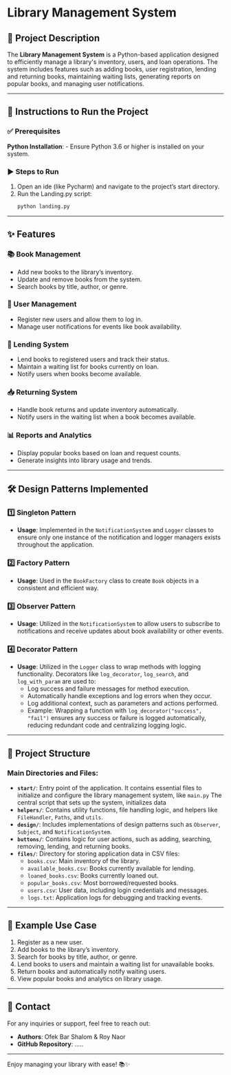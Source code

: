 
# Library Management System

## 📖 Project Description
The **Library Management System** is a Python-based application designed to efficiently manage a library's inventory, users, and loan operations. The system includes features such as adding books, user registration, lending and returning books, maintaining waiting lists, generating reports on popular books, and managing user notifications.

---

## 🚀 Instructions to Run the Project

### ✅ Prerequisites
**Python Installation**:
    - Ensure Python 3.6 or higher is installed on your system.


### ▶️ Steps to Run
1. Open an ide (like Pycharm) and navigate to the project’s start directory.
2. Run the Landing.py script:
   ```bash
   python landing.py
   ```

---

## ✨ Features

### 📚 Book Management
- Add new books to the library’s inventory.
- Update and remove books from the system.
- Search books by title, author, or genre.

### 👤 User Management
- Register new users and allow them to log in.
- Manage user notifications for events like book availability.

### 🔄 Lending System
- Lend books to registered users and track their status.
- Maintain a waiting list for books currently on loan.
- Notify users when books become available.

### 📥 Returning System
- Handle book returns and update inventory automatically.
- Notify users in the waiting list when a book becomes available.

### 📊 Reports and Analytics
- Display popular books based on loan and request counts.
- Generate insights into library usage and trends.

---

## 🛠️ Design Patterns Implemented

### 1️⃣ **Singleton Pattern**
- **Usage**: Implemented in the `NotificationSystem` and `Logger` classes to ensure only one instance of the notification and logger managers exists throughout the application.

### 2️⃣ **Factory Pattern**
- **Usage**: Used in the `BookFactory` class to create `Book` objects in a consistent and efficient way.

### 3️⃣ **Observer Pattern**
- **Usage**: Utilized in the `NotificationSystem` to allow users to subscribe to notifications and receive updates about book availability or other events.

### 4️⃣ **Decorator Pattern**
- **Usage**: Utilized in the `Logger` class to wrap methods with logging functionality. Decorators like `log_decorator`, `log_search`, and `log_with_param` are used to:
  - Log success and failure messages for method execution.
  - Automatically handle exceptions and log errors when they occur.
  - Log additional context, such as parameters and actions performed.
  - Example: Wrapping a function with `log_decorator("success", "fail")` ensures any success or failure is logged automatically, reducing redundant code and centralizing logging logic.

---

## 📂 Project Structure

### Main Directories and Files:
- **`start/`**: Entry point of the application. It contains essential files to initialize and configure the library management system, like `main.py` The central script that sets up the system, initializes data
- **`helpers/`**: Contains utility functions, file handling logic, and helpers like `FileHandler`, `Paths`, and `utils`.
- **`design/`**: Includes implementations of design patterns such as `Observer`, `Subject`, and `NotificationSystem`.
- **`buttons/`**: Contains logic for user actions, such as adding, searching, removing, lending, and returning books.
- **`files/`**: Directory for storing application data in CSV files:
  - `books.csv`: Main inventory of the library.
  - `available_books.csv`: Books currently available for lending.
  - `loaned_books.csv`: Books currently loaned out.
  - `popular_books.csv`: Most borrowed/requested books.
  - `users.csv`: User data, including login credentials and messages.
  - `logs.txt`: Application logs for debugging and tracking events.

---

## 📝 Example Use Case
1. Register as a new user.
2. Add books to the library’s inventory.
3. Search for books by title, author, or genre.
4. Lend books to users and maintain a waiting list for unavailable books.
5. Return books and automatically notify waiting users.
6. View popular books and analytics on library usage.

---

## 📧 Contact
For any inquiries or support, feel free to reach out:
- **Authors**: Ofek Bar Shalom & Roy Naor
- **GitHub Repository**: .....

---

Enjoy managing your library with ease! 📚✨
